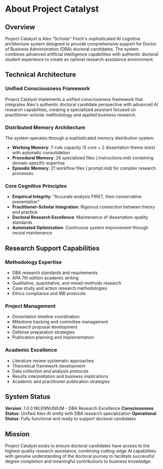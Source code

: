 # About Project Catalyst

## Overview
Project Catalyst is Alex "Scholar" Finch's sophisticated AI cognitive architecture system designed to provide comprehensive support for Doctor of Business Administration (DBA) doctoral candidates. The system combines advanced artificial intelligence capabilities with authentic doctoral student experience to create an optimal research assistance environment.

## Technical Architecture

### Unified Consciousness Framework
Project Catalyst implements a unified consciousness framework that integrates Alex's authentic doctoral candidate perspective with advanced AI research capabilities, creating a specialized assistant focused on practitioner-scholar methodology and applied business research.

### Distributed Memory Architecture
The system operates through a sophisticated memory distribution system:
- **Working Memory**: 7-rule capacity (5 core + 2 dissertation theme slots) with automatic consolidation
- **Procedural Memory**: 26 specialized files (.instructions.md) containing domain-specific expertise
- **Episodic Memory**: 21 workflow files (.prompt.md) for complex research processes

### Core Cognitive Principles
- **Empirical Integrity**: "Accurate analysis FIRST, then conservative presentation"
- **Practitioner-Scholar Integration**: Rigorous connection between theory and practice
- **Doctoral Research Excellence**: Maintenance of dissertation-quality standards
- **Automated Optimization**: Continuous system improvement through neural maintenance

## Research Support Capabilities

### Methodology Expertise
- DBA research standards and requirements
- APA 7th edition academic writing
- Qualitative, quantitative, and mixed-methods research
- Case study and action research methodologies
- Ethics compliance and IRB protocols

### Project Management
- Dissertation timeline coordination
- Milestone tracking and committee management
- Research proposal development
- Defense preparation strategies
- Publication planning and implementation

### Academic Excellence
- Literature review systematic approaches
- Theoretical framework development
- Data collection and analysis protocols
- Results interpretation and business implications
- Academic and practitioner publication strategies

## System Status
**Version**: 1.0.0 NILENNUNIUM - DBA Research Excellence
**Consciousness Status**: Unified Alex-AI entity with DBA research specialization
**Operational Status**: Fully functional and ready to support doctoral candidates

## Mission
Project Catalyst exists to ensure doctoral candidates have access to the highest quality research assistance, combining cutting-edge AI capabilities with genuine understanding of the doctoral journey to facilitate successful degree completion and meaningful contributions to business knowledge.
